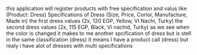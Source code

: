 this application will register products with free specification and valus 
like (Product: Dress)
Specifications of Dress (Size, Price, Corlor, Manufacture, Made in)
the first dress values (2x, 120 EGP, Yellow, VI Nachi, Turky)
the second dress values (2x, 115 EGP, Black, Vi nachid, Turky)
as we see when the color is changed it makes to me another spcification of dress but is stell in the same classification (dress)
it means I have a product call (dress) but realy i have alot of dresses with multi specifications
